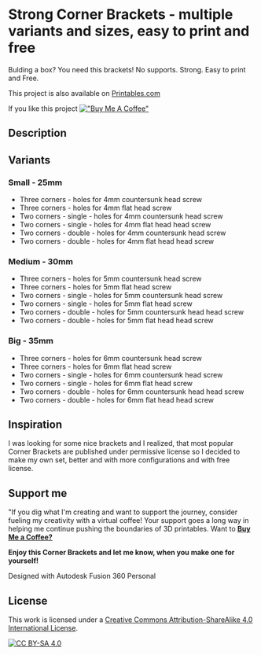 # Strong Corner Brackets - multiple variants and sizes, easy to print and free
Bulding a box? You need this brackets! No supports. Strong. Easy to print and Free.

This project is also available on [Printables.com](https://www.printables.com/model/653544)

If you like this project
[!["Buy Me A Coffee"](https://www.buymeacoffee.com/assets/img/custom_images/orange_img.png)](https://www.buymeacoffee.com/jakubkriz)


## Description
## Variants

### Small - 25mm

- Three corners - holes for 4mm countersunk head screw
- Three corners - holes for 4mm flat head screw
- Two corners - single - holes for 4mm countersunk head screw
- Two corners - single - holes for 4mm flat head head screw
- Two corners - double - holes for 4mm countersunk head screw
- Two corners - double - holes for 4mm flat head head screw

### Medium - 30mm

- Three corners - holes for 5mm countersunk head screw
- Three corners - holes for 5mm flat head screw
- Two corners - single - holes for 5mm countersunk head screw
- Two corners - single - holes for 5mm flat head screw
- Two corners - double - holes for 5mm countersunk head head screw
- Two corners - double - holes for 5mm flat head head screw

### Big - 35mm

- Three corners - holes for 6mm countersunk head screw
- Three corners - holes for 6mm flat head screw
- Two corners - single - holes for 6mm countersunk head screw
- Two corners - single - holes for 6mm flat head screw
- Two corners - double - holes for 6mm countersunk head head screw
- Two corners - double - holes for 6mm flat head head screw

## Inspiration

I was looking for some nice brackets and I realized, that most popular Corner Brackets are published under permissive license so I decided to make my own set, better and with more configurations and with free license.  

## Support me

"If you dig what I'm creating and want to support the journey, consider fueling my creativity with a virtual coffee! Your support goes a long way in helping me continue pushing the boundaries of 3D printables. Want to [**Buy Me a Coffee?**](https://www.buymeacoffee.com/jakubkriz)

**Enjoy this Corner Brackets and let me know, when you make one for yourself!**

Designed with Autodesk Fusion 360 Personal

## License

This work is licensed under a
[Creative Commons Attribution-ShareAlike 4.0 International License][cc-by-sa].

[![CC BY-SA 4.0][cc-by-sa-image]][cc-by-sa]

[cc-by-sa]: http://creativecommons.org/licenses/by-sa/4.0/
[cc-by-sa-image]: https://licensebuttons.net/l/by-sa/4.0/88x31.png
[cc-by-sa-shield]: https://img.shields.io/badge/License-CC%20BY--SA%204.0-lightgrey.svg